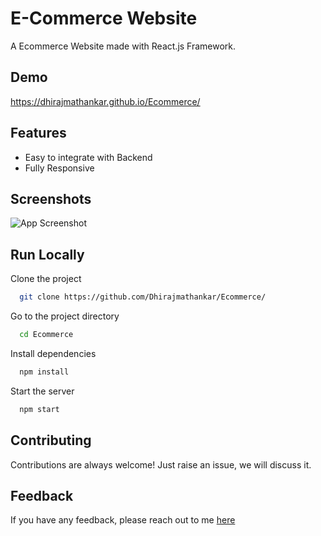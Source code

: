 # E-Commerce Website

A Ecommerce Website made with React.js Framework.


## Demo

https://dhirajmathankar.github.io/Ecommerce/


## Features

- Easy to integrate with Backend
- Fully Responsive


## Screenshots

![App Screenshot](https://i.ibb.co/fQ293tm/image.png)



## Run Locally

Clone the project

```bash
  git clone https://github.com/Dhirajmathankar/Ecommerce/
```

Go to the project directory

```bash
  cd Ecommerce
```

Install dependencies

```bash
  npm install
```

Start the server

```bash
  npm start
```





## Contributing

Contributions are always welcome!
Just raise an issue, we will discuss it.


## Feedback

If you have any feedback, please reach out to me [here](https://github.com/Dhirajmathankar)


